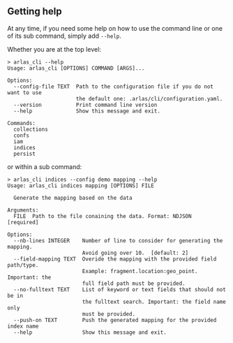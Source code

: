 ## Getting help

At any time, if you need some help on how to use the command line or one of its sub command, simply add `--help`.

Whether you are at the top level:
<!-- termynal -->
```shell
> arlas_cli --help
Usage: arlas_cli [OPTIONS] COMMAND [ARGS]...

Options:
  --config-file TEXT  Path to the configuration file if you do not want to use
                      the default one: .arlas/cli/configuration.yaml.
  --version           Print command line version
  --help              Show this message and exit.

Commands:
  collections
  confs
  iam
  indices
  persist
```

or within a sub command:

<!-- termynal -->
```shell
> arlas_cli indices --config demo mapping --help
Usage: arlas_cli indices mapping [OPTIONS] FILE

  Generate the mapping based on the data

Arguments:
  FILE  Path to the file conaining the data. Format: NDJSON  [required]

Options:
  --nb-lines INTEGER    Number of line to consider for generating the mapping.
                        Avoid going over 10.  [default: 2]
  --field-mapping TEXT  Overide the mapping with the provided field path/type.
                        Example: fragment.location:geo_point. Important: the
                        full field path must be provided.
  --no-fulltext TEXT    List of keyword or text fields that should not be in
                        the fulltext search. Important: the field name only
                        must be provided.
  --push-on TEXT        Push the generated mapping for the provided index name
  --help                Show this message and exit.
  ```
